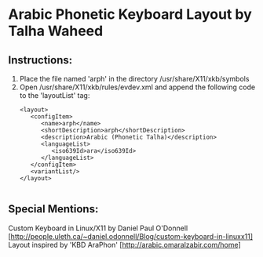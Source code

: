 # Arabic Phonetic Keyboard Layout by Talha Waheed

## Instructions:

1. Place the file named 'arph' in the directory /usr/share/X11/xkb/symbols
1. Open /usr/share/X11/xkb/rules/evdev.xml and append the following code to the 'layoutList' tag:
   ```
   <layout>
      <configItem>
         <name>arph</name>
         <shortDescription>arph</shortDescription>
         <description>Arabic (Phonetic Talha)</description>
         <languageList>
            <iso639Id>ara</iso639Id>
         </languageList>
      </configItem>
      <variantList/>
   </layout>


## Special Mentions:

Custom Keyboard in Linux/X11 by Daniel Paul O'Donnell [http://people.uleth.ca/~daniel.odonnell/Blog/custom-keyboard-in-linuxx11]
Layout inspired by 'KBD AraPhon' [http://arabic.omaralzabir.com/home]
